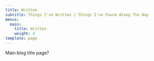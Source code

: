 ```yaml
---
title: Written
subtitle: Things I've Written | Things I've Found Along The Way
menus:
  main:
    title: Written
    weight: 4
template: page
---
```

Main blog title page?

